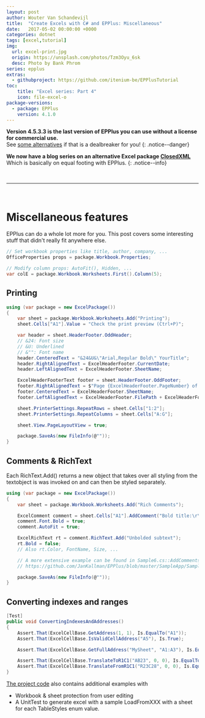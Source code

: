 ```yaml
---
layout: post
author: Wouter Van Schandevijl
title:  "Create Excels with C# and EPPlus: Miscellaneous"
date:   2017-05-02 00:00:00 +0000
categories: dotnet
tags: [excel,tutorial]
img:
  url: excel-print.jpg
  origin: https://unsplash.com/photos/Tzm3Oyu_6sk
  desc: Photo by Bank Phrom
series: epplus
extras:
  - githubproject: https://github.com/itenium-be/EPPlusTutorial
toc:
    title: "Excel series: Part 4"
    icon: file-excel-o
package-versions:
  - package: EPPlus
    version: 4.1.0
---
```


**Version 4.5.3.3 is the last version of EPPlus you can use without a license for commercial use.**  
See [some alternatives](/blog/dotnet/epplus-pay-to-play/) if that is a dealbreaker for you!
{: .notice--danger}

**We now have a blog series on an alternative Excel package [ClosedXML](/blog/dotnet/create-xlsx-excel-with-closedxml-miscellaneous)**  
Which is basically on equal footing with EPPlus.
{: .notice--info}

<!--more-->

<br>
<hr>
<br>


# Miscellaneous features


EPPlus can do a whole lot more for you. This post covers some interesting stuff that didn't really fit anywhere else.


```c#
// Set workbook properties like title, author, company, ...
OfficeProperties props = package.Workbook.Properties;

// Modify column props: AutoFit(), Hidden, ...
var colE = package.Workbook.Worksheets.First().Column(5);
```

## Printing
```c#
using (var package = new ExcelPackage())
{
	var sheet = package.Workbook.Worksheets.Add("Printing");
	sheet.Cells["A1"].Value = "Check the print preview (Ctrl+P)";

	var header = sheet.HeaderFooter.OddHeader;
	// &24: Font size
	// &U: Underlined
	// &"": Font name
	header.CenteredText = "&24&U&\"Arial,Regular Bold\" YourTitle";
	header.RightAlignedText = ExcelHeaderFooter.CurrentDate;
	header.LeftAlignedText = ExcelHeaderFooter.SheetName;

	ExcelHeaderFooterText footer = sheet.HeaderFooter.OddFooter;
	footer.RightAlignedText = $"Page {ExcelHeaderFooter.PageNumber} of {ExcelHeaderFooter.NumberOfPages}";
	footer.CenteredText = ExcelHeaderFooter.SheetName;
	footer.LeftAlignedText = ExcelHeaderFooter.FilePath + ExcelHeaderFooter.FileName;

	sheet.PrinterSettings.RepeatRows = sheet.Cells["1:2"];
	sheet.PrinterSettings.RepeatColumns = sheet.Cells["A:G"];

	sheet.View.PageLayoutView = true;

	package.SaveAs(new FileInfo(@""));
}
```


## Comments &amp; RichText

Each RichText.Add() returns a new object that takes over all styling from the textobject is was invoked on
and can then be styled separately.

```c#
using (var package = new ExcelPackage())
{
	var sheet = package.Workbook.Worksheets.Add("Rich Comments");

	ExcelComment comment = sheet.Cells["A1"].AddComment("Bold title:\r\n", "evil corp");
	comment.Font.Bold = true;
	comment.AutoFit = true;

	ExcelRichText rt = comment.RichText.Add("Unbolded subtext");
	rt.Bold = false;
	// Also rt.Color, FontName, Size, ...

	// A more extensive example can be found in Sample6.cs::AddComments of the official examples project
	// https://github.com/JanKallman/EPPlus/blob/master/SampleApp/Sample6.cs

	package.SaveAs(new FileInfo(@""));
}
```


## Converting indexes and ranges

```c#
[Test]
public void ConvertingIndexesAndAddresses()
{
	Assert.That(ExcelCellBase.GetAddress(1, 1), Is.EqualTo("A1"));
	Assert.That(ExcelCellBase.IsValidCellAddress("A5"), Is.True);

	Assert.That(ExcelCellBase.GetFullAddress("MySheet", "A1:A3"), Is.EqualTo("'MySheet'!A1:A3"));

	Assert.That(ExcelCellBase.TranslateToR1C1("AB23", 0, 0), Is.EqualTo("R[23]C[28]"));
	Assert.That(ExcelCellBase.TranslateFromR1C1("R23C28", 0, 0), Is.EqualTo("$AB$23"));
}
```

[The project code][github-project] also contains additional examples with

- Workbook & sheet protection from user editing
- A UnitTest to generate excel with a sample LoadFromXXX with a sheet for each TableStyles enum value.

[github-project]: https://github.com/itenium-be/EPPlusTutorial
